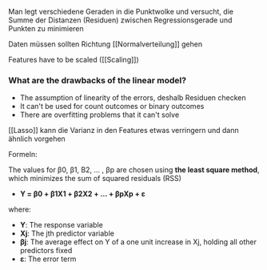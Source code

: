 Man legt verschiedene Geraden in die Punktwolke und versucht, die Summe der Distanzen (Residuen) zwischen Regressionsgerade und Punkten zu minimieren

Daten müssen sollten Richtung [[Normalverteilung]] gehen

Features have to be scaled ([[Scaling]])

### What are the drawbacks of the linear model?

-   The assumption of linearity of the errors, deshalb Residuen checken
-   It can't be used for count outcomes or binary outcomes
-   There are overfitting problems that it can't solve

[[Lasso]] kann die Varianz in den Features etwas verringern und dann ähnlich vorgehen

Formeln:

The values for β0, β1, B2, … , βp are chosen using **the least square method**, which minimizes the sum of squared residuals (RSS)
- **Y = β0 + β1X1 + β2X2 + … + βpXp + ε**

where:

-   **Y**: The response variable
-   **Xj**: The jth predictor variable
-   **βj**: The average effect on Y of a one unit increase in Xj, holding all other predictors fixed
-   **ε**: The error term
